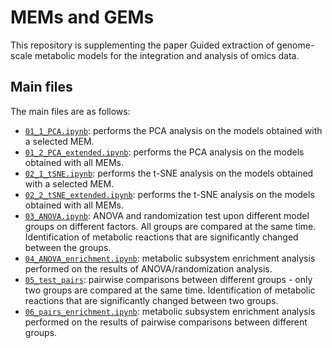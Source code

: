 # MEMs and GEMs

This repository is supplementing the paper Guided extraction of genome-scale metabolic models for the integration and analysis of omics data. 

## Main files
The main files are as follows:
* [```01_1_PCA.ipynb```](01_1_PCA.ipynb): performs the PCA analysis on the models obtained with a selected MEM.
* [```01_2_PCA_extended.ipynb```](01_2_PCA_extended.ipynb): performs the PCA analysis on the models obtained with all MEMs.
* [```02_1_tSNE.ipynb```](02_1_tSNE.ipynb): performs the t-SNE analysis on the models obtained with a selected MEM.
* [```02_2_tSNE_extended.ipynb```](02_2_tSNE_extended.ipynb): performs the t-SNE analysis on the models obtained with all MEMs.
* [```03_ANOVA.ipynb```](03_ANOVA.ipynb): ANOVA and randomization test upon different model groups on different factors. All groups are compared at the same time. Identification of metabolic reactions that are significantly changed between the groups.
* [```04_ANOVA_enrichment.ipynb```](04_ANOVA_enrichment.ipynb): metabolic subsystem enrichment analysis performed on the results of ANOVA/randomization analysis.
* [```05_test_pairs```](05_test_pairs): pairwise comparisons between different groups - only two groups are compared at the same time. Identification of metabolic reactions that are significantly changed between two groups.
* [```06_pairs_enrichment.ipynb```](06_pairs_enrichment.ipynb): metabolic subsystem enrichment analysis performed on the results of pairwise comparisons between different groups.
